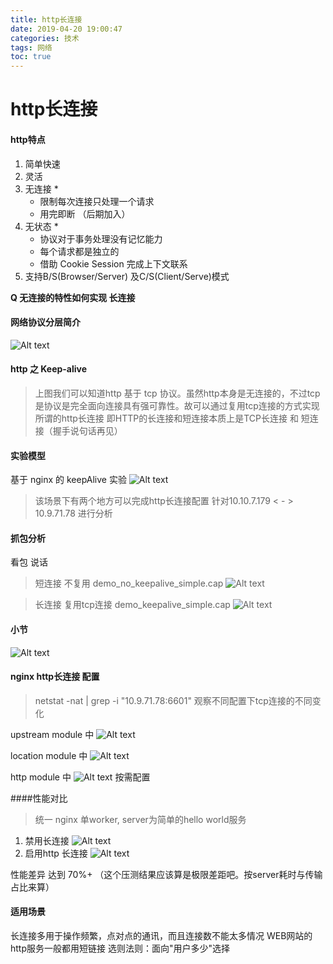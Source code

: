 ```yaml
---
title: http长连接
date: 2019-04-20 19:00:47
categories: 技术 
tags: 网络
toc: true
---
```


# http长连接 

#### http特点
1. 简单快速
2. 灵活
3. 无连接  *
	- 限制每次连接只处理一个请求
	- 用完即断 （后期加入）
4. 无状态  *
	- 协议对于事务处理没有记忆能力
	- 每个请求都是独立的
	- 借助 Cookie Session 完成上下文联系
5. 支持B/S(Browser/Server) 及C/S(Client/Serve)模式 

**Q 无连接的特性如何实现 长连接**

#### 网络协议分层简介
![Alt text](./1545898647502.png)

#### http 之 Keep-alive 
> 上图我们可以知道http 基于 tcp 协议。虽然http本身是无连接的，不过tcp是协议是完全面向连接具有强可靠性。故可以通过复用tcp连接的方式实现所谓的http长连接
> 即HTTP的长连接和短连接本质上是TCP长连接   和  短连接（握手说句话再见）

#### 实验模型
基于 nginx 的 keepAlive 实验
![Alt text](./1545903070532.png)

> 该场景下有两个地方可以完成http长连接配置
> 针对10.10.7.179  < - > 10.9.71.78 进行分析

#### 抓包分析
看包 说话

> 短连接 不复用
demo_no_keepalive_simple.cap
![Alt text](./1545912376653.png)

> 长连接 复用tcp连接
demo_keepalive_simple.cap
![Alt text](./1545912386780.png)


#### 小节
![Alt text](./1545912037612.png)


#### nginx http长连接 配置
> netstat -nat | grep -i "10.9.71.78:6601" 
> 观察不同配置下tcp连接的不同变化

upstream module 中
![Alt text](./1545903165154.png)

location module 中
![Alt text](./1545903182152.png)

http module 中
![Alt text](./1545903225225.png)
按需配置




####性能对比
> 统一 nginx 单worker, server为简单的hello world服务 

1. 禁用长连接
![Alt text](./1545878416799.png)
2. 启用http 长连接
![Alt text](./1545878429062.png)

性能差异 达到 70%+ （这个压测结果应该算是极限差距吧。按server耗时与传输占比来算）


#### 适用场景
长连接多用于操作频繁，点对点的通讯，而且连接数不能太多情况
WEB网站的http服务一般都用短链接
选则法则：面向"用户多少"选择
